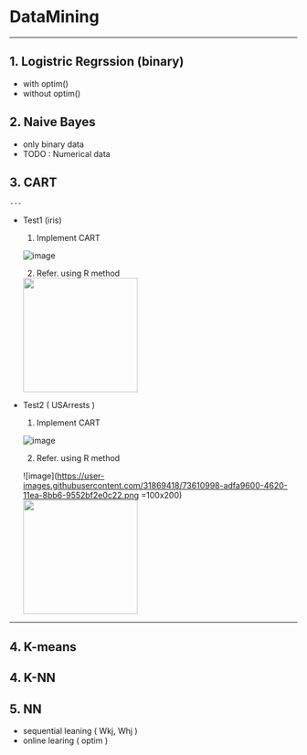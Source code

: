 # DataMining

---

## 1. Logistric Regrssion (binary)
  - with optim() 
  - without optim()

## 2. Naive Bayes
  - only binary data
  - TODO : Numerical data

## 3. CART
    ---
  - Test1 (iris)
    1. Implement CART
    
    ![image](https://user-images.githubusercontent.com/31869418/73610973-75f35300-4620-11ea-93f4-85b7e238951b.png)

    2. Refer. using R method
      
    <img src="https://user-images.githubusercontent.com/31869418/73610967-6411b000-4620-11ea-8248-a32561376581.png" height="200">

  - Test2 ( USArrests )
    1. Implement CART
    
    ![image](https://user-images.githubusercontent.com/31869418/73610993-a3400100-4620-11ea-9c67-5034cd62751b.png)
    
    2. Refer. using R method
    
    ![image](https://user-images.githubusercontent.com/31869418/73610998-adfa9600-4620-11ea-8bb6-9552bf2e0c22.png =100x200)
    <img src="https://user-images.githubusercontent.com/31869418/73610967-6411b000-4620-11ea-8248-a32561376581.png" height="200">

   ---

## 4. K-means

## 4. K-NN

## 5. NN
  - sequential leaning ( Wkj, Whj )
  - online learing ( optim )
